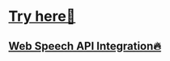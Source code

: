 # [Try here🤖](https://git-nair.github.io/Text-To-Speech/)
## [Web Speech API Integration🔥](https://developer.mozilla.org/en-US/docs/Web/API/Web_Speech_API)
